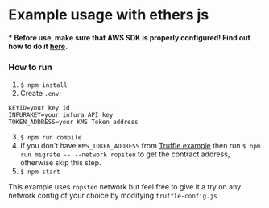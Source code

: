 # Example usage with ethers js

#### * Before use, make sure that AWS SDK is properly configured! Find out how to do it [here](https://docs.aws.amazon.com/sdk-for-javascript/v2/developer-guide/configuring-the-jssdk.html).

### How to run
1. `$ npm install`
2. Create `.env`:
```
KEYID=your key id
INFURAKEY=your infura API key
TOKEN_ADDRESS=your KMS Token address
```

3. `$ npm run compile`
4. If you don't have `KMS_TOKEN_ADDRESS` from [Truffle example]() then run `$ npm run migrate -- --network ropsten` to get the contract address, otherwise skip this step.
5. `$ npm start`

This example uses `ropsten` network but feel free to give it a try on any network config of your choice by modifying `truffle-config.js` 